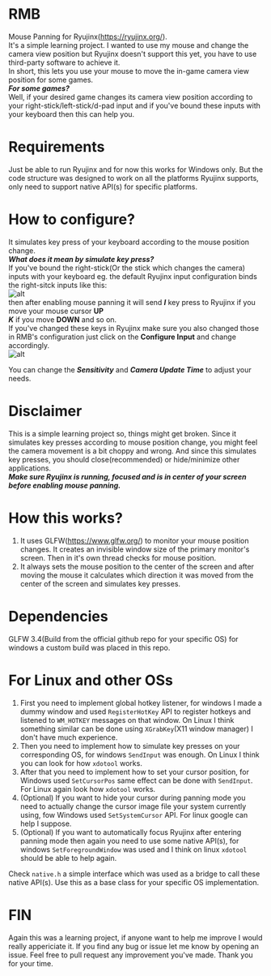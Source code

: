 # RMB
Mouse Panning for Ryujinx(https://ryujinx.org/).<br/>
It's a simple learning project. I wanted to use my mouse and change the camera view position but Ryujinx doesn't support this yet, you have to use third-party software to achieve it.<br/>
In short, this lets you use your mouse to move the in-game camera view position for some games.<br/>
**_For some games?_**<br/>
Well, if your desired game changes its camera view position according to your right-stick/left-stick/d-pad input and if you've bound these inputs with your keyboard then this can help you.


# Requirements
Just be able to run Ryujinx and for now this works for Windows only.
But the code structure was designed to work on all the platforms Ryujinx supports, only need to support native API(s) for specific platforms.

# How to configure?
It simulates key press of your keyboard according to the mouse position change.<br/>
**_What does it mean by simulate key press?_**<br/>
If you've bound the right-stick(Or the stick which changes the camera) inputs with your keyboard eg. the default Ryujinx input configuration binds the right-sitck inputs like this:<br/>
![alt](https://i.ibb.co/CbptV6w/image.png)<br/>
then after enabling mouse panning it will send **_I_** key press to Ryujinx if you move your mouse cursor **UP**<br/>
**_K_** if you move **DOWN** and so on.<br/>
If you've changed these keys in Ryujinx make sure you also changed those in RMB's configuration just click on the **Configure Input** and change accordingly.<br/>
![alt](https://i.ibb.co/r4Qjnyr/image.png)<br/>

You can change the **_Sensitivity_** and **_Camera Update Time_** to adjust your needs.

# Disclaimer
This is a simple learning project so, things might get broken. Since it simulates key presses according to mouse position change, you might feel the camera movement is a bit choppy and wrong. And since this simulates key presses, you should close(recommended) or hide/minimize other applications.<br/>
**_Make sure Ryujinx is running, focused and is in center of your screen before enabling mouse panning._**

# How this works?
1. It uses GLFW(https://www.glfw.org/) to monitor your mouse position changes. It creates an invisible window size of the primary monitor's screen. Then in it's own thread checks for mouse position.
2. It always sets the mouse position to the center of the screen and after moving the mouse it calculates which direction it was moved from the center of the screen and simulates key presses.

# Dependencies
GLFW 3.4(Build from the official github repo for your specific OS) for windows a custom build was placed in this repo.

# For Linux and other OSs
1. First you need to implement global hotkey listener, for windows I made a dummy window and used `RegisterHotKey` API to register hotkeys and listened to `WM_HOTKEY` messages on that window. On Linux I think something similar can be done using `XGrabKey`(X11 window manager) I don't have much experience.
2. Then you need to implement how to simulate key presses on your corresponding OS, for windows `SendInput` was enough. On Linux I think you can look for how `xdotool` works.
3. After that you need to implement how to set your cursor position, for Windows used `SetCursorPos` same effect can be done with `SendInput`. For Linux again look how `xdotool` works.
4. (Optional) If you want to hide your cursor during panning mode you need to actually change the cursor image file your system currently using, fow Windows used `SetSystemCursor` API. For linux google can help I suppose.
5. (Optional) If you want to automatically focus Ryujinx after entering panning mode then again you need to use some native API(s), for windows `SetForegroundWindow` was used and I think on linux `xdotool` should be able to help again.

Check `native.h` a simple interface which was used as a bridge to call these native API(s).
Use this as a base class for your specific OS implementation.

# FIN
Again this was a learning project, if anyone want to help me improve I would really appericiate it. If you find any bug or issue let me know by opening an issue. Feel free to pull request any improvement you've made. Thank you for your time.
